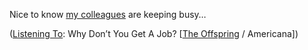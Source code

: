 Nice to know <a href="http://www.livejournal.com/users/brianjo/41379.html" target="_blank" class="broken_link">my colleagues</a> are keeping busy&#8230; 

<div class="media">
  (<a href="http://msdn.microsoft.com/library/en-us/dncodefun/html/code4fun04252003.asp" class="broken_link">Listening To</a>: Why Don&#8217;t You Get A Job? [<a href="http://www.windowsmedia.com/mg/search.asp?srch=The+Offspring">The Offspring</a> / Americana])
</div>